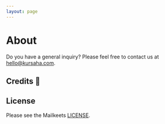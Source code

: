 ```yaml
---
layout: page
---
```

# About

Do you have a general inquiry? Please feel free to contact us at [hello@kursaha.com](mailto:hello@kursaha.com).

## Credits :clap:


## License

Please see the Mailkeets [LICENSE](LICENSE.md).
